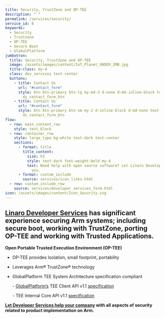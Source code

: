 ```yaml
---
title: Security, TrustZone and OP-TEE
description: " "
permalink: /services/security/
service_id: 8
keywords:
  - Security
  - Trustzone
  - OP-TEE
  - Secure Boot
  - GlobalPlatform
jumbotron:
  title: Security, TrustZone and OP-TEE
  image: /assets/images/content/IoT_Planet_UNDER_2MB.jpg
  title-class: my-4
  class: dev_services text-center
  buttons:
    - title: Contact Us
      url: "#contact_form"
      style: btn btn-primary btn-lg my-md-3 d-none d-md-inline-block text-uppercase
        ds_contact_form_btn
    - title: Contact Us
      url: "#contact_form"
      style: btn btn-primary btn-sm my-2 d-inline-block d-md-none text-uppercase
        ds_contact_form_btn
flow:
  - row: main_content_row
    style: text_block
  - row: container_row
    style: large_type bg-white text-dark text-center
    sections:
      - format: title
        title_content:
          size: h2
          style: text-dark font-weight-bold my-4
          text: Need help with open source software? Let Linaro Developer Services help
            you.
      - format: custom_include
        source: services/icon_links.html
  - row: custom_include_row
    source: services/developer_services_form.html
icon: /assets/images/content/Icon_Security.svg
---
```

## [Linaro Developer Services](https://www.linaro.org/services/) has significant experience securing Arm systems; including secure boot, working with TrustZone, porting OP-TEE and working with Trusted Applications.

**Open Portable Trusted Execution Environment (OP-TEE)**

* OP-TEE provides Isolation, small footprint, portability
* Leverages Arm® TrustZone® technology
* GlobalPlatform TEE System Architecture specification compliant

  \-  [GlobalPlatform’s](http://www.globalplatform.org/) TEE Client API v1.1 [specification](https://globalplatform.org/)

  \-  TEE Internal Core API v1.1 [specification](https://globalplatform.org/)

**[Let Developer Services help your company](https://www.linaro.org/contact/) with all aspects of security related to product implementation on Arm.**